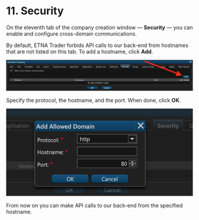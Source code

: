 # 11. Security

On the eleventh tab of the company creation window — **Security** — you can enable and configure cross-domain communications.

By default, ETNA Trader forbids API calls to our back-end from hostnames that are not listed on this tab. To add a hostname, click **Add**.

![](../../../.gitbook/assets/screenshot-2019-01-23-at-19.01.51.png)

Specify the protocol, the hostname, and the port. When done, click **OK**.

![](../../../.gitbook/assets/screenshot-2019-01-23-at-20.23.29.png)

From now on you can make API calls to our back-end from the specified hostname.

